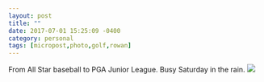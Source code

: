 ```yaml
---
layout: post
title: ""
date: 2017-07-01 15:25:09 -0400
category: personal
tags: [micropost,photo,golf,rowan]
---
```


From All Star baseball to PGA Junior League. Busy Saturday in the rain. ![](https://thecave-com.s3.amazonaws.com/Photo-2017-07-01-15-22-XzV8IBBbJna6eBQWcVfz.jpg)

